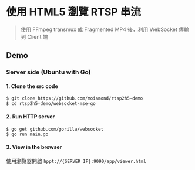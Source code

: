 # 使用 HTML5 瀏覽 RTSP 串流 
> 使用 FFmpeg transmux 成 Fragmented MP4 後，利用 WebSocket 傳輸到 Client 端

## Demo

### Server side (Ubuntu with Go)

#### 1. Clone the src code

```shell
$ git clone https://github.com/moiamond/rtsp2h5-demo
$ cd rtsp2h5-demo/websocket-mse-go
```

#### 2. Run HTTP server

```shell
$ go get github.com/gorilla/websocket
$ go run main.go
```

#### 3. View in the browser

使用瀏覽器開啟 `hppt://{SERVER IP}:9090/app/viewer.html`

